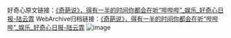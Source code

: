 好奇心原文链接：[《奇葩说》，得有一半的时间你都会在听“哔哔哔”_娱乐_好奇心日报-陆云霏](https://www.qdaily.com/articles/3500.html)
WebArchive归档链接：[《奇葩说》，得有一半的时间你都会在听“哔哔哔”_娱乐_好奇心日报-陆云霏](http://web.archive.org/web/20161113220158/http://www.qdaily.com:80/articles/3500.html)
![image](http://ww3.sinaimg.cn/large/007d5XDply1g3vb7u3gl5j30u03nhb29)